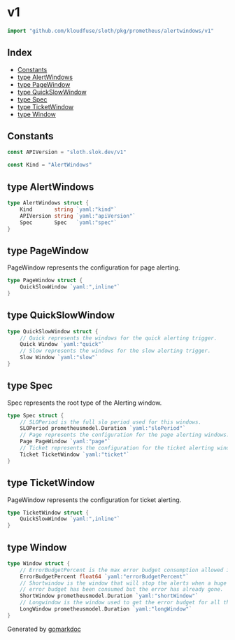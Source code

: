 <!-- Code generated by gomarkdoc. DO NOT EDIT -->

# v1

```go
import "github.com/kloudfuse/sloth/pkg/prometheus/alertwindows/v1"
```

## Index

- [Constants](<#constants>)
- [type AlertWindows](<#type-alertwindows>)
- [type PageWindow](<#type-pagewindow>)
- [type QuickSlowWindow](<#type-quickslowwindow>)
- [type Spec](<#type-spec>)
- [type TicketWindow](<#type-ticketwindow>)
- [type Window](<#type-window>)


## Constants

```go
const APIVersion = "sloth.slok.dev/v1"
```

```go
const Kind = "AlertWindows"
```

## type AlertWindows

```go
type AlertWindows struct {
    Kind       string `yaml:"kind"`
    APIVersion string `yaml:"apiVersion"`
    Spec       Spec   `yaml:"spec"`
}
```

## type PageWindow

PageWindow represents the configuration for page alerting.

```go
type PageWindow struct {
    QuickSlowWindow `yaml:",inline"`
}
```

## type QuickSlowWindow

```go
type QuickSlowWindow struct {
    // Quick represents the windows for the quick alerting trigger.
    Quick Window `yaml:"quick"`
    // Slow represents the windows for the slow alerting trigger.
    Slow Window `yaml:"slow"`
}
```

## type Spec

Spec represents the root type of the Alerting window.

```go
type Spec struct {
    // SLOPeriod is the full slo period used for this windows.
    SLOPeriod prometheusmodel.Duration `yaml:"sloPeriod"`
    // Page represents the configuration for the page alerting windows.
    Page PageWindow `yaml:"page"`
    // Ticket represents the configuration for the ticket alerting windows.
    Ticket TicketWindow `yaml:"ticket"`
}
```

## type TicketWindow

PageWindow represents the configuration for ticket alerting.

```go
type TicketWindow struct {
    QuickSlowWindow `yaml:",inline"`
}
```

## type Window

```go
type Window struct {
    // ErrorBudgetPercent is the max error budget consumption allowed in the window.
    ErrorBudgetPercent float64 `yaml:"errorBudgetPercent"`
    // Shortwindow is the window that will stop the alerts when a huge amount of
    // error budget has been consumed but the error has already gone.
    ShortWindow prometheusmodel.Duration `yaml:"shortWindow"`
    // Longwindow is the window used to get the error budget for all the window.
    LongWindow prometheusmodel.Duration `yaml:"longWindow"`
}
```



Generated by [gomarkdoc](<https://github.com/princjef/gomarkdoc>)
